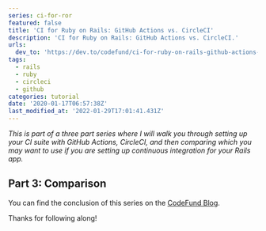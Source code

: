 ```yaml
---
series: ci-for-ror
featured: false
title: 'CI for Ruby on Rails: GitHub Actions vs. CircleCI'
description: 'CI for Ruby on Rails: GitHub Actions vs. CircleCI.'
urls:
  dev_to: 'https://dev.to/codefund/ci-for-ruby-on-rails-github-actions-vs-circleci-524p'
tags:
  - rails
  - ruby
  - circleci
  - github
categories: tutorial
date: '2020-01-17T06:57:38Z'
last_modified_at: '2022-01-29T17:01:41.431Z'
---
```


_This is part of a three part series where I will walk you through setting up your CI suite with GitHub Actions, CircleCI, and then comparing which you may want to use if you are setting up continuous integration for your Rails app._

## Part 3: Comparison

You can find the conclusion of this series on the [CodeFund Blog](https://codefund.io/blog/ci-for-ruby-on-rails-github-actions-vs-circleci).

Thanks for following along!
